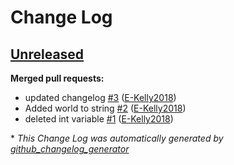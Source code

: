 # Change Log

## [Unreleased](https://github.com/E-Kelly2018/Auto-Changelog/tree/HEAD)

**Merged pull requests:**

- updated changelog [\#3](https://github.com/E-Kelly2018/Auto-Changelog/pull/3) ([E-Kelly2018](https://github.com/E-Kelly2018))
- Added world to string [\#2](https://github.com/E-Kelly2018/Auto-Changelog/pull/2) ([E-Kelly2018](https://github.com/E-Kelly2018))
- deleted int variable [\#1](https://github.com/E-Kelly2018/Auto-Changelog/pull/1) ([E-Kelly2018](https://github.com/E-Kelly2018))



\* *This Change Log was automatically generated by [github_changelog_generator](https://github.com/skywinder/Github-Changelog-Generator)*